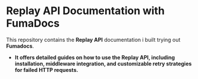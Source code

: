 # Replay API Documentation with FumaDocs

This repository contains the **Replay API** documentation i built trying out **Fumadocs**. 
- **It offers detailed guides on how to use the Replay API, including installation, middleware integration, and customizable retry strategies for failed HTTP requests.**
